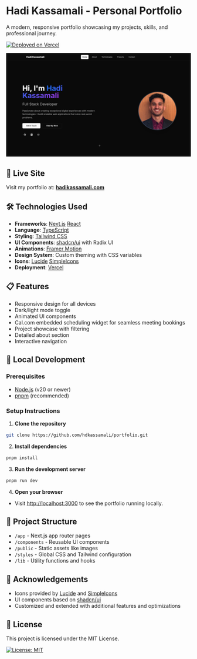 # Hadi Kassamali - Personal Portfolio

A modern, responsive portfolio showcasing my projects, skills, and professional journey.

[![Deployed on Vercel](https://img.shields.io/badge/Deployed%20on-Vercel-black?style=for-the-badge&logo=vercel)](https://vercel.com/)

![Portfolio Preview](/public/images/portfolio-preview.png)

## 🚀 Live Site

Visit my portfolio at: **[hadikassamali.com](https://www.hadikassamali.com/)**

## 🛠️ Technologies Used

- **Frameworks**: [Next.js](https://nextjs.org/) [React](https://react.dev/)
- **Language**: [TypeScript](https://www.typescriptlang.org/)
- **Styling**: [Tailwind CSS](https://tailwindcss.com/)
- **UI Components**: [shadcn/ui](https://ui.shadcn.com/) with Radix UI
- **Animations**: [Framer Motion](https://www.framer.com/)
- **Design System**: Custom theming with CSS variables
- **Icons**: [Lucide](https://lucide.dev/) [SimpleIcons](https://simpleicons.org/)
- **Deployment**: [Vercel](https://vercel.com/) 

## 📋 Features

- Responsive design for all devices
- Dark/light mode toggle
- Animated UI components
- Cal.com embedded scheduling widget for seamless meeting bookings
- Project showcase with filtering
- Detailed about section
- Interactive navigation

## 🚀 Local Development

### Prerequisites

- [Node.js](https://nodejs.org/) (v20 or newer)
- [pnpm](https://pnpm.io/) (recommended)

### Setup Instructions

1. **Clone the repository**

```bash
git clone https://github.com/hdkassamali/portfolio.git
```

2. **Install dependencies**

```bash
pnpm install
```

3. **Run the development server**

```bash
pnpm run dev
```

4. **Open your browser**

- Visit [http://localhost:3000](http://localhost:3000) to see the portfolio running locally.

## 📝 Project Structure

- `/app` - Next.js app router pages
- `/components` - Reusable UI components
- `/public` - Static assets like images
- `/styles` - Global CSS and Tailwind configuration
- `/lib` - Utility functions and hooks

## 🙏 Acknowledgements

- Icons provided by [Lucide](https://lucide.dev/) and [SimpleIcons](https://simpleicons.org/)
- UI components based on [shadcn/ui](https://ui.shadcn.com/)
- Customized and extended with additional features and optimizations

## 📄 License

This project is licensed under the MIT License. 

[![License: MIT](https://img.shields.io/badge/license-MIT-blue)](LICENSE.md)

